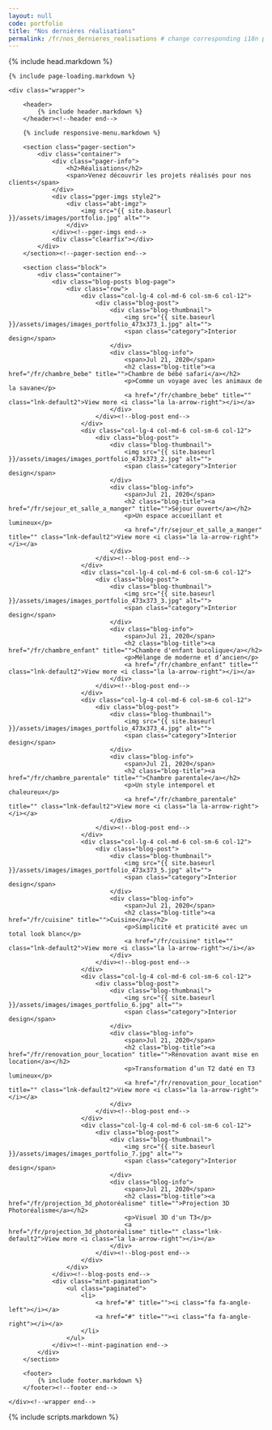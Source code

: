```yaml
---
layout: null
code: portfolio
title: "Nos dernières réalisations"
permalink: /fr/nos_dernieres_realisations # change corresponding i18n path variable if permalink changed here!
---
```

<html lang="en">
{% include head.markdown %}

<body>

	{% include page-loading.markdown %}

	<div class="wrapper">
			
		<header>
			{% include header.markdown %}
		</header><!--header end-->

		{% include responsive-menu.markdown %}

		<section class="pager-section">
			<div class="container">
				<div class="pager-info">
					<h2>Réalisations</h2>
					<span>Venez découvrir les projets réalisés pour nos clients</span>
				</div>
				<div class="pger-imgs style2">
					<div class="abt-imgz">
						<img src="{{ site.baseurl }}/assets/images/portfolio.jpg" alt="">
					</div>
				</div><!--pger-imgs end-->
				<div class="clearfix"></div>
			</div>
		</section><!--pager-section end-->

		<section class="block">
			<div class="container">
				<div class="blog-posts blog-page">
					<div class="row">
						<div class="col-lg-4 col-md-6 col-sm-6 col-12">
							<div class="blog-post">
								<div class="blog-thumbnail">
									<img src="{{ site.baseurl }}/assets/images/images_portfolio_473x373_1.jpg" alt="">
									<span class="category">Interior design</span>
								</div>
								<div class="blog-info">
									<span>Jul 21, 2020</span>
									<h2 class="blog-title"><a href="/fr/chambre_bebe" title="">Chambre de bébé safari</a></h2>
									<p>Comme un voyage avec les animaux de la savane</p>
									<a href="/fr/chambre_bebe" title="" class="lnk-default2">View more <i class="la la-arrow-right"></i></a>
								</div>
							</div><!--blog-post end-->
						</div>
						<div class="col-lg-4 col-md-6 col-sm-6 col-12">
							<div class="blog-post">
								<div class="blog-thumbnail">
									<img src="{{ site.baseurl }}/assets/images/images_portfolio_473x373_2.jpg" alt="">
									<span class="category">Interior design</span>
								</div>
								<div class="blog-info">
									<span>Jul 21, 2020</span>
									<h2 class="blog-title"><a href="/fr/sejour_et_salle_a_manger" title="">Séjour ouvert</a></h2>
									<p>Un espace accueillant et lumineux</p>
									<a href="/fr/sejour_et_salle_a_manger" title="" class="lnk-default2">View more <i class="la la-arrow-right"></i></a>
								</div>
							</div><!--blog-post end-->
						</div>
						<div class="col-lg-4 col-md-6 col-sm-6 col-12">
							<div class="blog-post">
								<div class="blog-thumbnail">
									<img src="{{ site.baseurl }}/assets/images/images_portfolio_473x373_3.jpg" alt="">
									<span class="category">Interior design</span>
								</div>
								<div class="blog-info">
									<span>Jul 21, 2020</span>
									<h2 class="blog-title"><a href="/fr/chambre_enfant" title="">Chambre d'enfant bucolique</a></h2>
									<p>Mélange de moderne et d’ancien</p>
									<a href="/fr/chambre_enfant" title="" class="lnk-default2">View more <i class="la la-arrow-right"></i></a>
								</div>
							</div><!--blog-post end-->
						</div>
						<div class="col-lg-4 col-md-6 col-sm-6 col-12">
							<div class="blog-post">
								<div class="blog-thumbnail">
									<img src="{{ site.baseurl }}/assets/images/images_portfolio_473x373_4.jpg" alt="">
									<span class="category">Interior design</span>
								</div>
								<div class="blog-info">
									<span>Jul 21, 2020</span>
									<h2 class="blog-title"><a href="/fr/chambre_parentale" title="">Chambre parentale</a></h2>
									<p>Un style intemporel et chaleureux</p>
									<a href="/fr/chambre_parentale" title="" class="lnk-default2">View more <i class="la la-arrow-right"></i></a>
								</div>
							</div><!--blog-post end-->
						</div>
						<div class="col-lg-4 col-md-6 col-sm-6 col-12">
							<div class="blog-post">
								<div class="blog-thumbnail">
									<img src="{{ site.baseurl }}/assets/images/images_portfolio_473x373_5.jpg" alt="">
									<span class="category">Interior design</span>
								</div>
								<div class="blog-info">
									<span>Jul 21, 2020</span>
									<h2 class="blog-title"><a href="/fr/cuisine" title="">Cuisine</a></h2>
									<p>Simplicité et praticité avec un total look blanc</p>
									<a href="/fr/cuisine" title="" class="lnk-default2">View more <i class="la la-arrow-right"></i></a>
								</div>
							</div><!--blog-post end-->
						</div>
						<div class="col-lg-4 col-md-6 col-sm-6 col-12">
							<div class="blog-post">
								<div class="blog-thumbnail">
									<img src="{{ site.baseurl }}/assets/images/images_portfolio_6.jpg" alt="">
									<span class="category">Interior design</span>
								</div>
								<div class="blog-info">
									<span>Jul 21, 2020</span>
									<h2 class="blog-title"><a href="/fr/renovation_pour_location" title="">Rénovation avant mise en location</a></h2>
									<p>Transformation d’un T2 daté en T3 lumineux</p>
									<a href="/fr/renovation_pour_location" title="" class="lnk-default2">View more <i class="la la-arrow-right"></i></a>
								</div>
							</div><!--blog-post end-->
						</div>
						<div class="col-lg-4 col-md-6 col-sm-6 col-12">
							<div class="blog-post">
								<div class="blog-thumbnail">
									<img src="{{ site.baseurl }}/assets/images/images_portfolio_7.jpg" alt="">
									<span class="category">Interior design</span>
								</div>
								<div class="blog-info">
									<span>Jul 21, 2020</span>
									<h2 class="blog-title"><a href="/fr/projection_3d_photoréalisme" title="">Projection 3D Photoréalisme</a></h2>
									<p>Visuel 3D d'un T3</p>
									<a href="/fr/projection_3d_photoréalisme" title="" class="lnk-default2">View more <i class="la la-arrow-right"></i></a>
								</div>
							</div><!--blog-post end-->
						</div>
					</div>
				</div><!--blog-posts end-->
				<div class="mint-pagination">
					<ul class="paginated">
						<li>
							<a href="#" title=""><i class="fa fa-angle-left"></i></a>
							<a href="#" title=""><i class="fa fa-angle-right"></i></a>
						</li>
					</ul>
				</div><!--mint-pagination end-->
			</div>
		</section>

		<footer>
			{% include footer.markdown %}
		</footer><!--footer end-->

	</div><!--wrapper end-->



{% include scripts.markdown %}


</body>

</html>